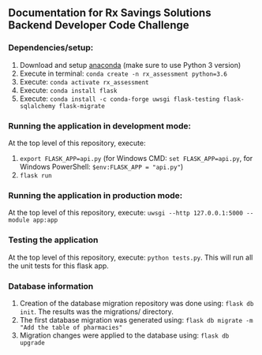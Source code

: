 ## Documentation for Rx Savings Solutions Backend Developer Code Challenge

### Dependencies/setup:  
1. Download and setup [anaconda](https://www.anaconda.com/distribution/) (make sure to use Python 3 version)  
2. Execute in terminal: `conda create -n rx_assessment python=3.6`
3. Execute: `conda activate rx_assessment`  
4. Execute: `conda install flask`  
5. Execute: `conda install -c conda-forge uwsgi flask-testing flask-sqlalchemy flask-migrate` 

### Running the application in development mode:
At the top level of this repository, execute: 
1. `export FLASK_APP=api.py` (for Windows CMD: `set FLASK_APP=api.py`, for Windows PowerShell: `$env:FLASK_APP = "api.py"`)
2. `flask run`

### Running the application in production mode:
At the top level of this repository, execute: `uwsgi --http 127.0.0.1:5000 --module app:app`

### Testing the application
At the top level of this repository, execute: `python tests.py`. This will run all the unit tests for this flask app.

### Database information
1. Creation of the database migration repository was done using: `flask db init`. The results was the migrations/ directory.
2. The first database migration was generated using: `flask db migrate -m "Add the table of pharmacies"`
3. Migration changes were applied to the database using: `flask db upgrade`